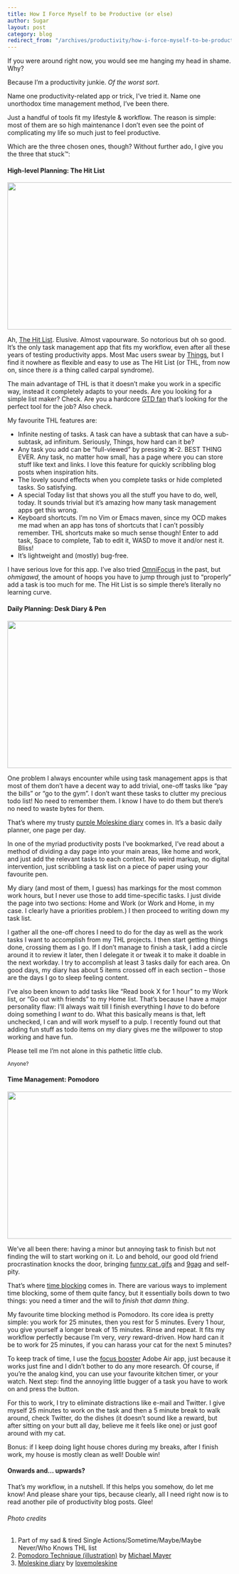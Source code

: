 ```yaml
---
title: How I Force Myself to be Productive (or else)
author: Sugar
layout: post
category: blog
redirect_from: "/archives/productivity/how-i-force-myself-to-be-productive-or-else"
---
```

If you were around right now, you would see me hanging my head in shame. Why?

Because I&#8217;m a productivity junkie. *Of the worst sort*.

Name one productivity-related app or trick, I&#8217;ve tried it. Name one unorthodox time management method, I&#8217;ve been there.

Just a handful of tools fit my lifestyle & workflow. The reason is simple: most of them are so high maintenance I don&#8217;t even see the point of complicating my life so much just to feel productive.

Which are the three chosen ones, though? Without further ado, I give you the three that stuck™:

#### High-level Planning: The Hit List

<img class="alignnone size-full extruding wp-image-1388" title="thl" src="http://blog.sugarenia.com/wp-content/uploads/2013/06/thl.png" alt="" width="680" height="330" />

Ah, [The Hit List][1]. Elusive. Almost vapourware. So notorious but oh so good. It&#8217;s the only task management app that fits my workflow, even after all these years of testing productivity apps. Most Mac users swear by [Things][2], but I find it nowhere as flexible and easy to use as The Hit List (or THL, from now on, since there *is* a thing called carpal syndrome).

The main advantage of THL is that it doesn&#8217;t make you work in a specific way, instead it completely adapts to your needs. Are you looking for a simple list maker? Check. Are you a hardcore [GTD fan][3] that&#8217;s looking for the perfect tool for the job? Also check.

My favourite THL features are:

*   Infinite nesting of tasks. A task can have a subtask that can have a sub-subtask, ad infinitum. Seriously, Things, how hard can it be?
*   Any task you add can be &#8220;full-viewed&#8221; by pressing ⌘-2. BEST THING EVER. Any task, no matter how small, has a page where you can store stuff like text and links. I love this feature for quickly scribbling blog posts when inspiration hits.
*   The lovely sound effects when you complete tasks or hide completed tasks. So satisfying.
*   A special Today list that shows you all the stuff you have to do, well, today. It sounds trivial but it&#8217;s amazing how many task management apps get this wrong.
*   Keyboard shortcuts. I&#8217;m no Vim or Emacs maven, since my OCD makes me mad when an app has tons of shortcuts that I can&#8217;t possibly remember. THL shortcuts make so much sense though! Enter to add task, Space to complete, Tab to edit it, WASD to move it and/or nest it. Bliss!
*   It&#8217;s lightweight and (mostly) bug-free.

I have serious love for this app. I&#8217;ve also tried [OmniFocus][4] in the past, but *ohmigawd*, the amount of hoops you have to jump through just to &#8220;properly&#8221; add a task is too much for me. The Hit List is so simple there&#8217;s literally no learning curve.

#### Daily Planning: Desk Diary & Pen

<img class="alignnone size-full extruding wp-image-1391" title="moleskine" src="http://blog.sugarenia.com/wp-content/uploads/2013/06/moleskine.png" alt="" width="680" height="330" />

One problem I always encounter while using task management apps is that most of them don&#8217;t have a decent way to add trivial, one-off tasks like &#8220;pay the bills&#8221; or &#8220;go to the gym&#8221;. I don&#8217;t want these tasks to clutter my precious todo list! No need to remember them. I know I have to do them but there&#8217;s no need to waste bytes for them.

That&#8217;s where my trusty [purple Moleskine diary][5] comes in. It&#8217;s a basic daily planner, one page per day.

In one of the myriad productivity posts I&#8217;ve bookmarked, I&#8217;ve read about a method of dividing a day page into your main areas, like home and work, and just add the relevant tasks to each context. No weird markup, no digital intervention, just scribbling a task list on a piece of paper using your favourite pen.

My diary (and most of them, I guess) has markings for the most common work hours, but I never use those to add time-specific tasks. I just divide the page into two sections: Home and Work (or Work and Home, in my case. I clearly have a priorities problem.) I then proceed to writing down my task list.

I gather all the one-off chores I need to do for the day as well as the work tasks I want to accomplish from my THL projects. I then start getting things done, crossing them as I go. If I don&#8217;t manage to finish a task, I add a circle around it to review it later, then I delegate it or tweak it to make it doable in the next workday. I try to accomplish at least 3 tasks daily for each area. On good days, my diary has about 5 items crossed off in each section &#8211; those are the days I go to sleep feeling content.

I&#8217;ve also been known to add tasks like &#8220;Read book X for 1 hour&#8221; to my Work list, or &#8220;Go out with friends&#8221; to my Home list. That&#8217;s because I have a major personality flaw: I&#8217;ll always wait till I finish everything I *have* to do before doing something I *want* to do. What this basically means is that, left unchecked, I can and will work myself to a pulp. I recently found out that adding fun stuff as todo items on my diary gives me the willpower to stop working and have fun.

Please tell me I&#8217;m not alone in this pathetic little club.

<small>Anyone?</small>

#### Time Management: Pomodoro

<img class="alignnone size-full extruding wp-image-1393" title="pomodoro" src="http://blog.sugarenia.com/wp-content/uploads/2013/06/pomodoro.png" alt="" width="680" height="330" />

We&#8217;ve all been there: having a minor but annoying task to finish but not finding the will to start working on it. Lo and behold, our good old friend procrastination knocks the door, bringing [funny cat .gifs][6] and [9gag][7] and self-pity.

That&#8217;s where [time blocking][8] comes in. There are various ways to implement time blocking, some of them quite fancy, but it essentially boils down to two things: you need a timer and the will to *finish that damn thing*.

My favourite time blocking method is Pomodoro. Its core idea is pretty simple: you work for 25 minutes, then you rest for 5 minutes. Every 1 hour, you give yourself a longer break of 15 minutes. Rinse and repeat. It fits my workflow perfectly because I&#8217;m very, *very* reward-driven. How hard can it be to work for 25 minutes, if you can harass your cat for the next 5 minutes?

To keep track of time, I use the [focus booster][9] Adobe Air app, just because it works just fine and I didn&#8217;t bother to do any more research. Of course, if you&#8217;re the analog kind, you can use your favourite kitchen timer, or your watch. Next step: find the annoying little bugger of a task you have to work on and press the button.

For this to work, I try to eliminate distractions like e-mail and Twitter. I give myself 25 minutes to work on the task and then a 5 minute break to walk around, check Twitter, do the dishes (it doesn&#8217;t sound like a reward, but after sitting on your butt all day, believe me it feels like one) or just goof around with my cat.

Bonus: if I keep doing light house chores during my breaks, after I finish work, my house is mostly clean as well! Double win!

#### Onwards and&#8230; upwards?

That&#8217;s my workflow, in a nutshell. If this helps you somehow, do let me know! And please share your tips, because clearly, all I need right now is to read another pile of productivity blog posts. Glee!

###### Photo credits

<ol class="small">
  <li>
    Part of my sad &#038; tired Single Actions/Sometime/Maybe/Maybe Never/Who Knows THL list
  </li>
  <li>
    <a href="http://www.flickr.com/photos/michael_mayer/6969282632/in/photolist-bBRoVo-e6YL8h-aExXas-8XwaEZ-8U1mTq-8G51WH-87i2W8-cBN4nd-aisv3h-aipHa2-aipH76-7FSr15-bvCHpq-brVARC-aYS1eX-8t9Rmn-7c6mJq-6B2VjZ-6dTE9N-bzEMWt-aExX2E-aa78So-aa78A7-aa4jeg-9c6ZRR-63Q6d5/">Pomodoro Technique (illustration)</a> by <a href="http://www.flickr.com/photos/michael_mayer/">Michael Mayer</a>
  </li>
  <li>
    <a href="http://www.flickr.com/photos/66824459@N03/6165516531/in/photolist-aoPTga-aoSBFA-aoSBe7-99v2c3-9J8aG-9J5Zn-9J6Nf-9J7sW-aoPU1z-9M5QLv-3NC62M-aoSB1d-9PCZwT-qN2T1-7jNUJ-5KdYkC-7veFKi-6FxyTt-aXCkLB-5NW54z-5NW578-5XiC7q-8Dq7AB-4m1mY5-4m1nym-4m1nso-4kWk9a-4kWjZg-KC7kf-8SWvGR-8SZAps-5MTKzW-8SWvDt-8SWvBt-8SZAr9-8SZAuS-8SWvFi-8SWvCg-8SWvEa-9M8Cbd-5SMwd6-8SZAwm-9YiWQ-4kATxB-8SWvHc-5rnQe-dQ7mga-eaBYs5-9M5QqM-5PQyBJ-5PQyf9">Moleskine diary</a> by <a href="http://www.flickr.com/photos/lovemoleskine/">lovemoleskine</a>
  </li>
</ol>

 [1]: http://www.potionfactory.com/thehitlist/
 [2]: http://culturedcode.com/things/
 [3]: http://en.wikipedia.org/wiki/Getting_Things_Done
 [4]: http://www.omnigroup.com/products/omnifocus/
 [5]: http://www.amazon.co.uk/Moleskine-Large-Purple-Daily-Diary/dp/8866131946
 [6]: http://www.tumblr.com/tagged/funny%20cat%20gif
 [7]: http://9gag.com
 [8]: http://www.lifehack.org/articles/productivity/scheduling-time-blocks.html
 [9]: http://www.focusboosterapp.com/
